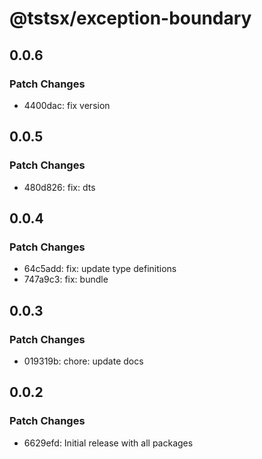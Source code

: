 # @tstsx/exception-boundary

## 0.0.6

### Patch Changes

- 4400dac: fix version

## 0.0.5

### Patch Changes

- 480d826: fix: dts

## 0.0.4

### Patch Changes

- 64c5add: fix: update type definitions
- 747a9c3: fix: bundle

## 0.0.3

### Patch Changes

- 019319b: chore: update docs

## 0.0.2

### Patch Changes

- 6629efd: Initial release with all packages

